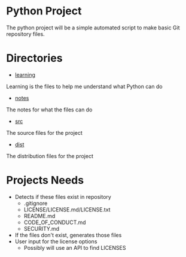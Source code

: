 # Python Project
The python project will be a simple automated script to make basic Git repository files.

# Directories
- [learning](./learning/)

Learning is the files to help me understand what Python can do
- [notes](./notes/)

The notes for what the files can do
- [src](./src/)

The source files for the project

- [dist](./dist)

The distribution files for the project

# Projects Needs
- Detects if these files exist in repository
    - .gitignore
    - LICENSE/LICENSE.md/LICENSE.txt
    - README.md
    - CODE_OF_CONDUCT.md
    - SECURITY.md
- If the files don't exist, generates those files
- User input for the license options
    - Possibly will use an API to find LICENSES